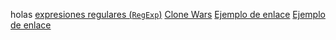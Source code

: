holas
[expresiones regulares (`RegExp`)](https://developer.mozilla.org/es/docs/Web/JavaScript/Guide/Regular_Expressions)
[Clone Wars](https://serieslegadoskywalker.blogspot.com/p/the-clone-wars-temporada-7_119.html)
[Ejemplo de enlace](https://www.ejemplo.com)
[Ejemplo de enlace](https://www.ejemplo)

